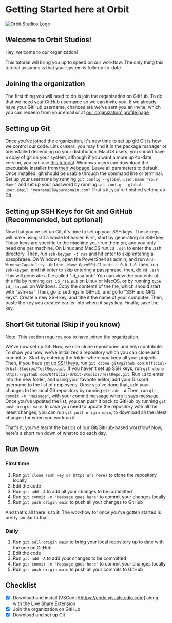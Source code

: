 # Getting Started here at Orbit

![Orbit Studios Logo](https://cdn.discordapp.com/icons/725472423511719938/a0635bd59280dac4ce4dd4e64aebd379.webp?size=128)

## Welcome to Orbit Studios!

Hey, welcome to our organization!

This tutorial will bring you up to speed on our workflow. 
The only thing this tutorial assumes is that your system is fully up-to-date

## Joining the organization

The first thing you will need to do is join the organization on GitHub. 
To do that we need your GitHub username so we can invite you. 
If we already have your GitHub username, chances are we've sent you an invite, which you can redeem from your email or at [our organization' profile page](https://github.com/Official-Orbit-Studios/)

## Setting up Git

Once you've joined the organization, it's now time to set up git!
Git is how we control our code. 
Linux users, you may find it in the package manager or preinstalled depending on your distribution. 
MacOS  users, you should have a copy of git on your system, although if you want a more up-to-date version, you can use [this tutorial](https://www.makeuseof.com/how-to-install-git-mac/). 
Windows users can download the executable installer from [their webpage](https://git-scm.com/). 
Leave all parameters to default. 
Once installed, git should be usable through the command line or terminal.
Set up your username by running `git config --global user.name "Your Name"` and set up your password by running `git config --global user.email "youremail@yourdomain.com"`
That's it, you're finished setting up Git

## Setting up SSH Keys for Git and GitHub (Recommended, but optional)

Now that you've set up Git, it's time to set up your SSH keys. These keys will make using Git a whole lot easier. 
First, start by generating an SSH key. 
These keys are specific to the machine your run them on, and you only need one per machine. 
On Linux and MacOS run `cd .ssh` to enter the .ssh directory. 
Then, run `ssh-keygen -t rsa` and hit enter to skip entering a passphrase.
On Windows, open the PowerShell as admin, and run `Add-WindowsCapability -Online -Name OpenSSH.Client~~~~0.0.1.0`
Then, run `ssh-keygen`, and hit enter to skip entering a passphrase.
then, do `cd .ssh`
This will generate a file called "id_rsa.pub"
You can view the contents of this file by running `cat id_rsa.pub` on Linux or MacOS, or by running `type id_rsa.pub` on Windows.
Copy the contents of the file, which should start with "ssh-rsa"
Then, go to settings in GitHub, and go to "SSH and GPG keys".
Create a new SSH key, and title it the name of your computer.
Then, paste the key you created earlier into where it says key.
Finally, save the key.

## Short Git tutorial (Skip if you know)

Note: This section requires you to have joined the organization.

We've now set up Git.
Now, we can clone repositories and help contribute.
To show you how, we've initialized a repository which you can clone and commit to.
Start by entering the folder where you keep all your projects.
Then, if you have [set up SSH keys](https://github.com/Official-Orbit-Studios/Getting-Started/blob/main/README.md#setting-up-ssh-keys-for-git-and-github-recommended-but-optional), run `git clone git@github.com:Official-Orbit-Studios/TestRepo.git`.
If you haven't set up SSH keys, run `git clone https://github.com/Official-Orbit-Studios/TestRepo.git`.
Run `cd` to enter into the new folder, and using your favorite editor, add your Discord username to the list of employees.
Once you've done that, add your changes to the local Git repository by running `git add -A`
Then, run `git commit -m "Message"`, with your commit message where it says message.
Once you've updated the list, you can push it back to GitHub by running `git push origin main`.
In case you need to update the repository with all the latest changes, you can run `git pull origin main`, to download all the latest changes for when you work on it.

That's it, you've learnt the basics of our Git/GitHub-based workflow!
Now, here's a short run down of what to do each day.

## Run Down

### First time

1. Run `git clone (ssh key or https url here)` to clone the repository locally
2. Edit the code
3. Run `git add -A` to add all your changes to be committed
4. Run `git commit -m "Message goes here"` to commit your changes locally
5. Run `git push origin main` to push all your changes to GitHub

And that's all there is to it! The workflow for once you've gotten started is pretty similar to that.

### Daily

1. Run `git pull origin main` to bring your local repository up to date with the one on GitHub
2. Edit the code
3. Run `git add -A` to add your changes to be committed
4. Run `git commit -m "Message goes here"` to commit your changes locally
5. Run `git push origin main` to push all your commits to GitHub

## Checklist

- [x] Download and install (VSCode)[https://code.visualstudio.com] along with the [Live Share Extension](https://marketplace.visualstudio.com/items?itemName=MS-vsliveshare.vsliveshare)
- [x] Join the organization on GitHub
- [x] Download and set up Git